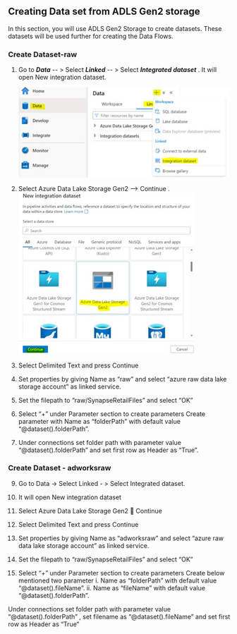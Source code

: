 ## Creating Data set from ADLS Gen2 storage

In this section, you will use ADLS Gen2 Storage to create datasets. These datasets will be used further for creating the Data Flows.

### Create Dataset-raw

1.	Go to *__Data__* -- > Select *__Linked__* -- > Select *__Integrated dataset__* . It will open New integration dataset.

    ![integratedDataset](./assets/07-raw-integrated-dataset.jpg "select integrated dataset")
    
    

1.	Select Azure Data Lake Storage Gen2 --> Continue .
    ![rawdatastore](./assets/07-raw-data-store.jpg "raw data store")
    
    

1.	Select Delimited Text and press Continue

1.	Set properties by giving Name as “raw”  and select  “azure raw data lake storage account” as linked service.

1.	Set the  filepath to “raw/SynapseRetailFiles” and select “OK”

1.	Select “+” under Parameter section to create parameters
    Create parameter with Name as “folderPath” with default value “@dataset().folderPath”.
    
1. 	Under connections set folder path with  parameter value “@dataset().folderPath” and set first row as Header as “True”.

### Create Dataset - adworksraw

9.	Go to Data -> Select Linked - > Select Integrated dataset.

10.	It will open New integration dataset 

12.	Select Azure Data Lake Storage Gen2  Continue

12.	Select Delimited Text and press Continue

13.	Set properties by giving Name as “adworksraw”  and select  “azure raw data lake storage account” as linked service.

15.	Set the  filepath to “raw/SynapseRetailFiles” and select “OK”

15.	Select “+” under Parameter section to create parameters
    Create below mentioned two parameter 
i.	Name as “folderPath” with default value “@dataset().fileName”.
ii.	Name as “fileName” with default value “@dataset().folderPath”.

Under connections set folder path with  parameter value “@dataset().folderPath” , 
set filename as “@dataset().fileName” and set first row as Header as “True”






